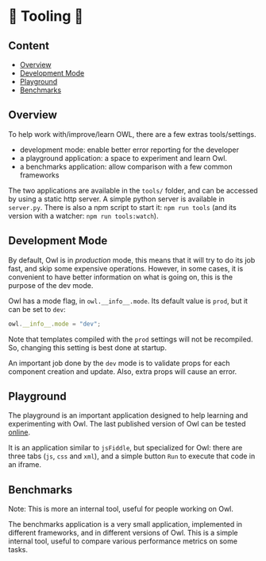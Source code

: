 # 🦉 Tooling 🦉

## Content

- [Overview](#overview)
- [Development Mode](#development-mode)
- [Playground](#playground)
- [Benchmarks](#benchmarks)

## Overview

To help work with/improve/learn OWL, there are a few extras tools/settings.

- development mode: enable better error reporting for the developer
- a playground application: a space to experiment and learn Owl.
- a benchmarks application: allow comparison with a few common frameworks

The two applications are available in the `tools/` folder, and can be accessed
by using a static http server. A simple python
server is available in `server.py`. There is also a npm script to start it:
`npm run tools` (and its version with a watcher: `npm run tools:watch`).

## Development Mode

By default, Owl is in _production_ mode, this means that it will try to do its
job fast, and skip some expensive operations. However, in some cases, it is
convenient to have better information on what is going on, this is the purpose
of the dev mode.

Owl has a mode flag, in `owl.__info__.mode`. Its default value is `prod`, but
it can be set to `dev`:

```js
owl.__info__.mode = "dev";
```

Note that templates compiled with the `prod` settings will not be recompiled.
So, changing this setting is best done at startup.

An important job done by the `dev` mode is to validate props for each component
creation and update.  Also, extra props will cause an error.

## Playground

The playground is an important application designed to help learning and
experimenting with Owl. The last published version of Owl can be tested [online](https://odoo.github.io/owl/playground/).

It is an application similar to `jsFiddle`, but specialized for Owl: there are
three tabs (`js`, `css` and `xml`), and a simple button `Run` to execute that
code in an iframe.

## Benchmarks

Note: This is more an internal tool, useful for people working on Owl.

The benchmarks application is a very small application, implemented in different
frameworks, and in different versions of Owl. This is a simple internal tool,
useful to compare various performance metrics on some tasks.
